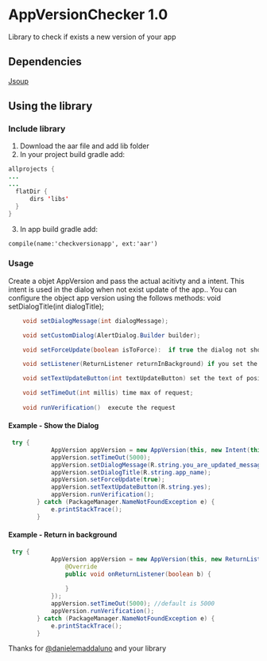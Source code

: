 # AppVersionChecker 1.0
Library to check if exists a new version of your app
## Dependencies
[Jsoup](http://jsoup.org)
## Using the library

###  Include library
  1. Download  the aar file and add lib folder
  2. In your project build gradle add:
``` java  
allprojects {
...
...
  flatDir {
      dirs 'libs'
  }
}
```

 3. In app build gradle add:
 
 ``` compile(name:'checkversionapp', ext:'aar') ```

### Usage

Create a objet AppVersion and pass the actual acitivty and a intent. This intent is used in the dialog when not exist update of the app..
You can configure the object app version using the follows methods:
void setDialogTitle(int dialogTitle);
``` java
    void setDialogMessage(int dialogMessage);

    void setCustomDialog(AlertDialog.Builder builder);

    void setForceUpdate(boolean isToForce):  if true the dialog not show a close dialog button;

    void setListener(ReturnListener returnInBackground) if you set the return mode to background you need implement a return listener  and create your action; 

    void setTextUpdateButton(int textUpdateButton) set the text of positive button;

    void setTimeOut(int millis) time max of request;
    
    void runVerification()  execute the request
```    
#### Example - Show the Dialog

``` java 
 try {
            AppVersion appVersion = new AppVersion(this, new Intent(this, MainActivity.class));
            appVersion.setTimeOut(5000);
            appVersion.setDialogMessage(R.string.you_are_updated_message);
            appVersion.setDialogTitle(R.string.app_name);
            appVersion.setForceUpdate(true);
            appVersion.setTextUpdateButton(R.string.yes);
            appVersion.runVerification();
        } catch (PackageManager.NameNotFoundException e) {
            e.printStackTrace();
        }
```

#### Example - Return in background

``` java 
 try {
            AppVersion appVersion = new AppVersion(this, new ReturnListener() {
                @Override
                public void onReturnListener(boolean b) {
                    
                }
            });
            appVersion.setTimeOut(5000); //default is 5000
            appVersion.runVerification();
        } catch (PackageManager.NameNotFoundException e) {
            e.printStackTrace();
        }
```


Thanks for [@danielemaddaluno](https://github.com/danielemaddaluno/Android-Update-Checker) and your library

